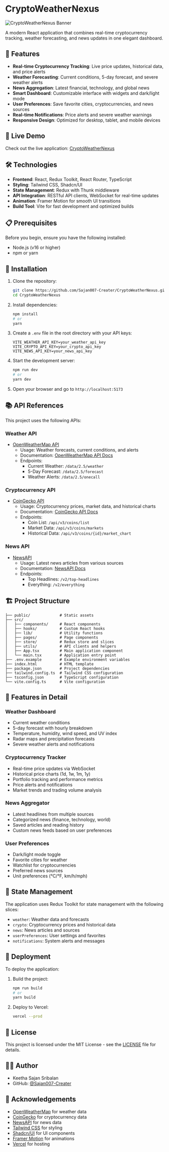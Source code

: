 # CryptoWeatherNexus

![CryptoWeatherNexus Banner](https://raw.githubusercontent.com/Sajan007-Creater/assets/main/crypto-weather-nexus-banner.png)

A modern React application that combines real-time cryptocurrency tracking, weather forecasting, and news updates in one elegant dashboard.

## 🌟 Features

- **Real-time Cryptocurrency Tracking**: Live price updates, historical data, and price alerts
- **Weather Forecasting**: Current conditions, 5-day forecast, and severe weather alerts
- **News Aggregation**: Latest financial, technology, and global news
- **Smart Dashboard**: Customizable interface with widgets and dark/light mode
- **User Preferences**: Save favorite cities, cryptocurrencies, and news sources
- **Real-time Notifications**: Price alerts and severe weather warnings
- **Responsive Design**: Optimized for desktop, tablet, and mobile devices

## 🚀 Live Demo

Check out the live application: [CryptoWeatherNexus](https://crypto-weather-nexus.vercel.app/)

## 🛠️ Technologies

- **Frontend**: React, Redux Toolkit, React Router, TypeScript
- **Styling**: Tailwind CSS, Shadcn/UI
- **State Management**: Redux with Thunk middleware
- **API Integration**: RESTful API clients, WebSocket for real-time updates
- **Animation**: Framer Motion for smooth UI transitions
- **Build Tool**: Vite for fast development and optimized builds

## 📋 Prerequisites

Before you begin, ensure you have the following installed:
- Node.js (v16 or higher)
- npm or yarn

## 🔧 Installation

1. Clone the repository:
   ```bash
   git clone https://github.com/Sajan007-Creater/CryptoWeatherNexus.git
   cd CryptoWeatherNexus
   ```

2. Install dependencies:
   ```bash
   npm install
   # or
   yarn
   ```

3. Create a `.env` file in the root directory with your API keys:
   ```
   VITE_WEATHER_API_KEY=your_weather_api_key
   VITE_CRYPTO_API_KEY=your_crypto_api_key
   VITE_NEWS_API_KEY=your_news_api_key
   ```

4. Start the development server:
   ```bash
   npm run dev
   # or
   yarn dev
   ```

5. Open your browser and go to `http://localhost:5173`

## 📚 API References

This project uses the following APIs:

### Weather API
- [OpenWeatherMap API](https://openweathermap.org/api)
  - Usage: Weather forecasts, current conditions, and alerts
  - Documentation: [OpenWeatherMap API Docs](https://openweathermap.org/api)
  - Endpoints:
    - Current Weather: `/data/2.5/weather`
    - 5-Day Forecast: `/data/2.5/forecast`
    - Weather Alerts: `/data/2.5/onecall`

### Cryptocurrency API
- [CoinGecko API](https://www.coingecko.com/en/api)
  - Usage: Cryptocurrency prices, market data, and historical charts
  - Documentation: [CoinGecko API Docs](https://www.coingecko.com/api/documentation)
  - Endpoints:
    - Coin List: `/api/v3/coins/list`
    - Market Data: `/api/v3/coins/markets`
    - Historical Data: `/api/v3/coins/{id}/market_chart`

### News API
- [NewsAPI](https://newsapi.org/)
  - Usage: Latest news articles from various sources
  - Documentation: [NewsAPI Docs](https://newsapi.org/docs)
  - Endpoints:
    - Top Headlines: `/v2/top-headlines`
    - Everything: `/v2/everything`

## 🏗️ Project Structure

```
├── public/             # Static assets
├── src/
│   ├── components/     # React components
│   ├── hooks/          # Custom React hooks
│   ├── lib/            # Utility functions
│   ├── pages/          # Page components
│   ├── store/          # Redux store and slices
│   ├── utils/          # API clients and helpers
│   ├── App.tsx         # Main application component
│   └── main.tsx        # Application entry point
├── .env.example        # Example environment variables
├── index.html          # HTML template
├── package.json        # Project dependencies
├── tailwind.config.ts  # Tailwind CSS configuration
├── tsconfig.json       # TypeScript configuration
└── vite.config.ts      # Vite configuration
```

## 📱 Features in Detail

### Weather Dashboard
- Current weather conditions
- 5-day forecast with hourly breakdown
- Temperature, humidity, wind speed, and UV index
- Radar maps and precipitation forecasts
- Severe weather alerts and notifications

### Cryptocurrency Tracker
- Real-time price updates via WebSocket
- Historical price charts (1d, 1w, 1m, 1y)
- Portfolio tracking and performance metrics
- Price alerts and notifications
- Market trends and trading volume analysis

### News Aggregator
- Latest headlines from multiple sources
- Categorized news (finance, technology, world)
- Saved articles and reading history
- Custom news feeds based on user preferences

### User Preferences
- Dark/light mode toggle
- Favorite cities for weather
- Watchlist for cryptocurrencies
- Preferred news sources
- Unit preferences (°C/°F, km/h/mph)

## 🔄 State Management

The application uses Redux Toolkit for state management with the following slices:
- `weather`: Weather data and forecasts
- `crypto`: Cryptocurrency prices and historical data
- `news`: News articles and sources
- `userPreferences`: User settings and favorites
- `notifications`: System alerts and messages

## 🚢 Deployment

To deploy the application:

1. Build the project:
   ```bash
   npm run build
   # or
   yarn build
   ```

2. Deploy to Vercel:
   ```bash
   vercel --prod
   ```

## 📄 License

This project is licensed under the MIT License - see the [LICENSE](LICENSE) file for details.

## 👨‍💻 Author

- Keetha Sajan Sribalan
- GitHub: [@Sajan007-Creater](https://github.com/Sajan007-Creater)

## 🙏 Acknowledgements

- [OpenWeatherMap](https://openweathermap.org/) for weather data
- [CoinGecko](https://www.coingecko.com/) for cryptocurrency data
- [NewsAPI](https://newsapi.org/) for news data
- [Tailwind CSS](https://tailwindcss.com/) for styling
- [Shadcn/UI](https://ui.shadcn.com/) for UI components
- [Framer Motion](https://www.framer.com/motion/) for animations
- [Vercel](https://vercel.com/) for hosting 